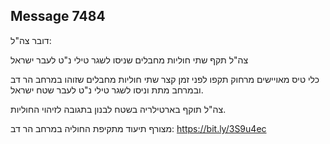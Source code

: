 ## Message 7484

דובר צה"ל:

צה"ל תקף שתי חוליות מחבלים שניסו לשגר טילי נ"ט לעבר ישראל

כלי טיס מאויישים מרחוק תקפו לפני זמן קצר שתי חוליות מחבלים שזוהו במרחב הר דב ובמרחב מתת וניסו לשגר טילי נ"ט לעבר שטח ישראל.

צה"ל תוקף בארטילריה בשטח לבנון בתגובה לזיהוי החוליות.

מצורף תיעוד מתקיפת החוליה במרחב הר דב: https://bit.ly/3S9u4ec

